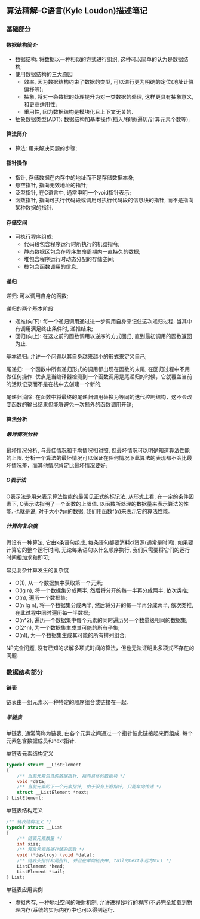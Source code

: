 ## 算法精解-C语言(Kyle Loudon)描述笔记

### 基础部分

#### 数据结构简介

- 数据结构: 将数据以一种相似的方式进行组织, 这种可以简单的认为是数据结构;
- 使用数据结构的三大原因
  - 效率, 因为数据结构约束了数据的类型, 可以进行更为明确的定位(地址计算偏移等);
  - 抽象, 将对一条数据的处理提升为对一类数据的处理, 这样更具有抽象意义,和更高适用性;
  - 重用性, 因为数据结构是模块化且上下文无关的.
- 抽象数据类型(ADT): 数据结构加基本操作(插入/移除/遍历/计算元素个数等);

#### 算法简介

- 算法: 用来解决问题的步骤;

#### 指针操作

- 指针, 存储数据在内存中的地址而不是存储数据本身;
- 悬空指针, 指向无效地址的指针;
- 泛型指针, 在C语言中, 通常申明一个void指针表示;
- 函数指针, 指向可执行代码段或调用可执行代码段的信息块的指针, 而不是指向某种数据的指针.

#### 存储空间

- 可执行程序组成: 
  - 代码段包含程序运行时所执行的机器指令;
  - 静态数据区包含在程序生命周期内一直持久的数据;
  - 堆包含程序运行时动态分配的存储空间;
  - 栈包含函数调用的信息.

#### 递归

递归: 可以调用自身的函数;

递归的两个基本阶段

- 递推(向下): 每一个递归调用通过进一步调用自身来记住这次递归过程. 当其中有调用满足终止条件时, 递推结束;
- 回归(向上): 在这之前的函数调用以逆序的方式回归, 直到最初调用的函数返回为止.

基本递归: 允许一个问题以其自身越来越小的形式来定义自己;

尾递归: 一个函数中所有递归形式的调用都出现在函数的末尾, 在回归过程中不用做任何操作. 优点是当编译器检测到一个函数调用是尾递归的时候，它就覆盖当前的活跃记录而不是在栈中去创建一个新的;

尾递归消除: 在函数中将最终的尾递归调用替换为等同的迭代控制结构，这不会改变函数的输出结果但能够避免一次额外的函数调用开销;

#### 算法分析

##### 最坏情况分析

最坏情况分析, 与最佳情况和平均情况相对照, 但最坏情况可以明确知道算法性能的上限. 分析一个算法的最坏情况可以保证在任何情况下此算法的表现都不会比最坏情况差，而其他情况肯定比最坏情况要好;

##### O表示法

O表示法是用来表示算法性能的最常见正式的标记法. 从形式上看, 在一定的条件因素下, O表示法指明了一个函数的上限值. 以函数所处理的数据量来表示算法的性能. 也就是说, 对于大小为n的数据, 我们用函数f(n)来表示它的算法性能.

##### 计算的复杂度

假设有一种算法, 它由k条语句组成, 每条语句都要消耗ci资源(通常是时间). 如果要计算它的整个运行时间, 无论每条语句以什么顺序执行, 我们只需要将它们的运行时间相加求和即可;

常见复杂计算发生的复杂度

- O(1), 从一个数据集中获取第一个元素;
- O(lg n), 将一个数据集分成两半, 然后将分开的每一半再分成两半, 依次类推;
- O(n), 遍历一个数据集;
- O(n lg n), 将一个数据集分成两半, 然后将分开的每一半再分成两半, 依次类推, 在此过程中同时遍历每一半数据;
- O(n^2), 遍历一个数据集中每个元素的同时遍历另一个数量级相同的数据集;
- O(2^n), 为一个数据集生成其可能的所有子集;
- O(n!), 为一个数据集生成其可能的所有排列组合;

NP完全问题, 没有已知的求解多项式时间的算法，但也无法证明此多项式不存在的问题.

### 数据结构部分

#### 链表

链表由一组元素以一种特定的顺序组合或链接在一起.

##### 单链表

单链表, 通常简称为链表, 由各个元素之间通过一个指针彼此链接起来而组成. 每个元素包含数据成员和next指针.

单链表元素结构定义

```c
typedef struct __ListElement
{
    /** 当前元素包含的数据指针, 指向具体的数据块 */
    void *data;
    /** 当前元素的下一个元素指针, 由于没有上游指针, 只能单向传递 */
    struct __ListElement *next;
} ListElement;
```

单链表结构定义

```c
/** 链表结构定义 */
typedef struct __List
{
    /** 链表元素数量 */
    int size;
    /** 释放元素数据存储的函数 */
    void (*destroy) (void *data);
    /** 链表头指针和尾指针, 并且在单向链表中, tail的next永远为NULL */
    ListElement *head;
    ListElement *tail;
} List;
```

单链表应用实例

- 虚拟内存, 一种地址空间的映射机制, 允许进程(运行的程序)不必完全加载到物理内存(系统的实际内存)中也可以得到运行.





